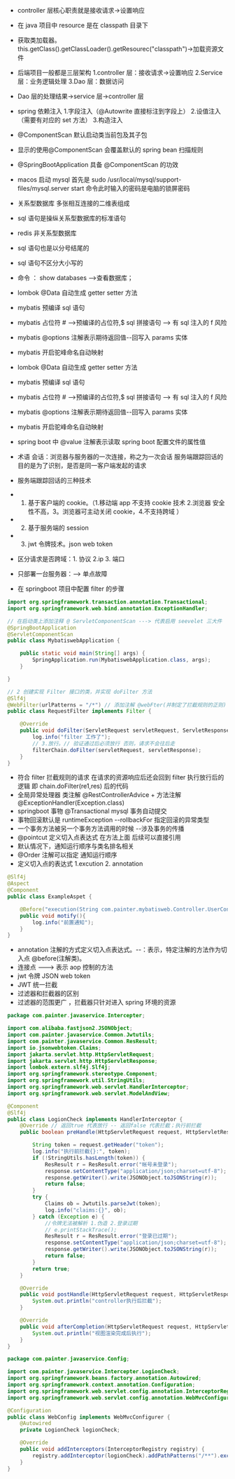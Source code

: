 - controller 层核心职责就是接收请求->设置响应
- 在 java 项目中 resource 是在 classpath 目录下
- 获取类加载器。this.getClass().getClassLoader().getResourec("classpath")->加载资源文件
- 后端项目一般都是三层架构 1.controller 层：接收请求->设置响应 2.Service 层：业务逻辑处理 3.Dao 层：数据访问
- Dao 层的处理结果->service 层->controller 层
- spring 依赖注入 1.字段注入（@Autowrite 直接标注到字段上） 2.设值注入（需要有对应的 set 方法） 3.构造注入
- @ComponentScan 默认启动类当前包及其子包
- 显示的使用@ComponentScan 会覆盖默认的 spring bean 扫描规则
- @SpringBootApplication 具备 @ComponentScan 的功效
- macos 启动 mysql 首先是 sudo /usr/local/mysql/support-files/mysql.server start 命令此时输入的密码是电脑的锁屏密码
- 关系型数据库 多张相互连接的二维表组成
- sql 语句是操纵关系型数据库的标准语句
- redis 非关系型数据库
- sql 语句也是以分号结尾的
- sql 语句不区分大小写的
- 命令 ： show databases -->查看数据库；
- lombok @Data 自动生成 getter setter 方法

- mybatis 预编译 sql 语句
- mybatis 占位符 # -->预编译的占位符,$ sql 拼接语句 --> 有 sql 注入的 f 风险
- mybatis @options 注解表示期待返回值--回写入 params 实体
- mybatis 开启驼峰命名自动映射
- lombok @Data 自动生成 getter setter 方法
- mybatis 预编译 sql 语句
- mybatis 占位符 # -->预编译的占位符,$ sql 拼接语句 --> 有 sql 注入的 f 风险
- mybatis @options 注解表示期待返回值--回写入 params 实体
- mybatis 开启驼峰命名自动映射
- spring boot 中 @value 注解表示读取 spring boot 配置文件的属性值
- 术语 会话：浏览器与服务器的一次连接，称之为一次会话 服务端跟踪回话的目的是为了识别，是否是同一客户端发起的请求
- 服务端跟踪回话的三种技术
- 1. 基于客户端的 cookie。（1.移动端 app 不支持 cookie 技术 2.浏览器 安全性不高，3。浏览器可主动关闭 cookie，4.不支持跨域 ）
- 2. 基于服务端的 session
- 3. jwt 令牌技术。json web token
- 区分请求是否跨域：1. 协议 2.ip 3. 端口
- 只部署一台服务器：--> 单点故障
- 在 springboot 项目中配置 filter 的步骤

```java
import org.springframework.transaction.annotation.Transactional;
import org.springframework.web.bind.annotation.ExceptionHandler;

// 在启动类上添加注释 @ ServletComponentScan ---> 代表启用 seevelet 三大件
@SpringBootApplication
@ServletComponentScan
public class MybatiswebApplication {

    public static void main(String[] args) {
        SpringApplication.run(MybatiswebApplication.class, args);
    }

}

// 2 创建实现 Filter 接口的类，并实现 doFilter 方法
@Slf4j
@WebFilter(urlPatterns = "/*") // 添加注解 @webFter(并制定了拦截规则的正则)
public class RequestFilter implements Filter {

    @Override
    public void doFilter(ServletRequest servletRequest, ServletResponse servletResponse, FilterChain filterChain) throws IOException, ServletException {
        log.info("filter 工作了");
        // 3.放行。// 验证通过后必须放行 否则，请求不会往后走
        filterChain.doFilter(servletRequest, servletResponse);
    }
}


```

- 符合 filter 拦截规则的请求 在请求的资源响应后还会回到 filter 执行放行后的逻辑 即 chain.doFilter(re1,res) 后的代码
- 全局异常处理器 类注解 @RestControllerAdvice + 方法注解 @ExceptionHandler(Exception.class)
- springboot 事物 @Transactional mysql 事务自动提交
- 事物回滚默认是 runtimeException --rollbackFor 指定回滚的异常类型
- 一个事务方法被另一个事务方法调用的时候 --涉及事务的传播
- @pointcut 定义切入点表达式 在方法上面 后续可以直接引用
- 默认情况下，通知运行顺序与类名排名相关
- @Order 注解可以指定 通知运行顺序
- 定义切入点的表达式 1.excution 2. annotation

```java
@Slf4j
@Aspect
@Component
public class ExampleAspet {

    @Before("execution(String com.painter.mybatisweb.Controller.UserController.*() )")
    public void motify(){
        log.info("前置通知");
    }
}


```

- annotation 注解的方式定义切入点表达式。--：表示，特定注解的方法作为切入点 @before(注解类)。
- 连接点 ---> 表示 aop 控制的方法
- jwt 令牌 JSON web token
- JWT 统一拦截
- 过滤器和拦截器的区别
- 过滤器的范围更广 ，拦截器只针对进入 spring 环境的资源

```java
package com.painter.javaservice.Intercepter;

import com.alibaba.fastjson2.JSONObject;
import com.painter.javaservice.Common.Jwtutils;
import com.painter.javaservice.Common.ResResult;
import io.jsonwebtoken.Claims;
import jakarta.servlet.http.HttpServletRequest;
import jakarta.servlet.http.HttpServletResponse;
import lombok.extern.slf4j.Slf4j;
import org.springframework.stereotype.Component;
import org.springframework.util.StringUtils;
import org.springframework.web.servlet.HandlerInterceptor;
import org.springframework.web.servlet.ModelAndView;

@Component
@Slf4j
public class LogionCheck implements HandlerInterceptor {
    @Override // 返回true 代表放行 -- 返回false 代表拦截；执行前拦截
    public boolean preHandle(HttpServletRequest request, HttpServletResponse response, Object handler) throws Exception {

        String token = request.getHeader("token");
        log.info("执行前拦截{}:", token);
        if (!StringUtils.hasLength(token)) {
            ResResult r = ResResult.error("帐号未登录");
            response.setContentType("application/json;charset=utf-8");
            response.getWriter().write(JSONObject.toJSONString(r));
            return false;
        }
        try {
            Claims ob = Jwtutils.parseJwt(token);
            log.info("claims:{}", ob);
        } catch (Exception e) {
            //令牌无法被解析 1.伪造 2.登录过期
            // e.printStackTrace();
            ResResult r = ResResult.error("登录已过期");
            response.setContentType("application/json;charset=utf-8");
            response.getWriter().write(JSONObject.toJSONString(r));
            return false;
        }
        return true;
    }

    @Override
    public void postHandle(HttpServletRequest request, HttpServletResponse response, Object handler, ModelAndView modelAndView) throws Exception {
        System.out.println("controller执行后拦截");
    }

    @Override
    public void afterCompletion(HttpServletRequest request, HttpServletResponse response, Object handler, Exception ex) throws Exception {
        System.out.println("视图渲染完成后执行");
    }
}

```

```java
package com.painter.javaservice.Config;

import com.painter.javaservice.Intercepter.LogionCheck;
import org.springframework.beans.factory.annotation.Autowired;
import org.springframework.context.annotation.Configuration;
import org.springframework.web.servlet.config.annotation.InterceptorRegistry;
import org.springframework.web.servlet.config.annotation.WebMvcConfigurer;

@Configuration
public class WebConfig implements WebMvcConfigurer {
    @Autowired
    private LogionCheck logionCheck;

    @Override
    public void addInterceptors(InterceptorRegistry registry) {
        registry.addInterceptor(logionCheck).addPathPatterns("/**").excludePathPatterns("/*/login");
    }
}


```
